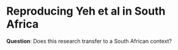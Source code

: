 # Reproducing Yeh et al in South Africa
**Question**: Does this research transfer to a South African context?
